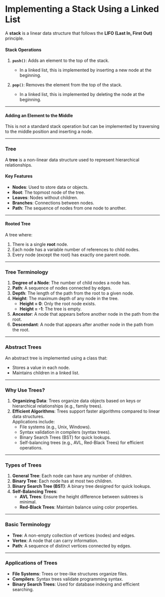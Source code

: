 # **Implementing a Stack Using a Linked List**

A **stack** is a linear data structure that follows the **LIFO (Last In, First Out)** principle.

#### **Stack Operations**

1. **`push()`**: Adds an element to the top of the stack.
    
    - In a linked list, this is implemented by inserting a new node at the beginning.
2. **`pop()`**: Removes the element from the top of the stack.
    
    - In a linked list, this is implemented by deleting the node at the beginning.

---

#### **Adding an Element to the Middle**

This is not a standard stack operation but can be implemented by traversing to the middle position and inserting a node.

---

### **Tree**

A **tree** is a non-linear data structure used to represent hierarchical relationships.

#### **Key Features**

- **Nodes**: Used to store data or objects.
- **Root**: The topmost node of the tree.
- **Leaves**: Nodes without children.
- **Branches**: Connections between nodes.
- **Path**: The sequence of nodes from one node to another.

---

#### **Rooted Tree**

A tree where:

1. There is a single **root** node.
2. Each node has a variable number of references to child nodes.
3. Every node (except the root) has exactly one parent node.

---

### **Tree Terminology**

1. **Degree of a Node**: The number of child nodes a node has.
2. **Path**: A sequence of nodes connected by edges.
3. **Depth**: The length of the path from the root to a given node.
4. **Height**: The maximum depth of any node in the tree.
    - **Height = 0**: Only the root node exists.
    - **Height = -1**: The tree is empty.
5. **Ancestor**: A node that appears before another node in the path from the root.
6. **Descendant**: A node that appears after another node in the path from the root.

---

### **Abstract Trees**

An abstract tree is implemented using a class that:

- Stores a value in each node.
- Maintains children in a linked list.

---

### **Why Use Trees?**

1. **Organizing Data**: Trees organize data objects based on keys or hierarchical relationships (e.g., family trees).
2. **Efficient Algorithms**: Trees support faster algorithms compared to linear data structures.  
    Applications include:
    - File systems (e.g., Unix, Windows).
    - Syntax validation in compilers (syntax trees).
    - Binary Search Trees (BST) for quick lookups.
    - Self-balancing trees (e.g., AVL, Red-Black Trees) for efficient operations.

---

### **Types of Trees**

1. **General Tree**: Each node can have any number of children.
2. **Binary Tree**: Each node has at most two children.
3. **Binary Search Tree (BST)**: A binary tree designed for quick lookups.
4. **Self-Balancing Trees**:
    - **AVL Trees**: Ensure the height difference between subtrees is minimal.
    - **Red-Black Trees**: Maintain balance using color properties.

---

### **Basic Terminology**

- **Tree**: A non-empty collection of vertices (nodes) and edges.
- **Vertex**: A node that can carry information.
- **Path**: A sequence of distinct vertices connected by edges.

---

### **Applications of Trees**

- **File Systems**: Trees or tree-like structures organize files.
- **Compilers**: Syntax trees validate programming syntax.
- **Binary Search Trees**: Used for database indexing and efficient searching.
